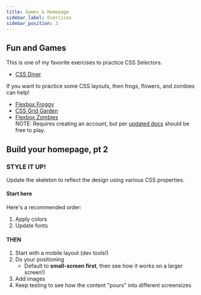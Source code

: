 ```yaml
---
title: Games & Homepage
sidebar_label: Exercises
sidebar_position: 3
---
```


<!-- markdownlint-disable no-inline-html no-trailing-punctuation -->
## Fun and Games

This is one of my favorite exercises to practice CSS Selectors.

* [CSS Diner](https://flukeout.github.io/)

If you want to practice some CSS layouts, then frogs, flowers, and zombies can help!

* [Flexbox Froggy](https://flexboxfroggy.com/)
* [CSS Grid Garden](https://cssgridgarden.com/)
* [Flexbox Zombies](https://mastery.games/flexboxzombies/)
   <br/> NOTE: Requires creating an account, but per [updated docs](https://mastery.games/post/flexboxzombies2/) should be free to play.

## Build your homepage, pt 2

### STYLE IT UP!

Update the skeleton to reflect the design using various CSS properties.

#### Start here

Here's a recommended order:

1. Apply colors
2. Update fonts

#### THEN

1. Start with a mobile layout (dev tools!)
2. Do your positioning
    * Default to **small-screen first**, then see how it works on a larger screen!)
3. Add images
4. Keep testing to see how the content "pours" into different screensizes
